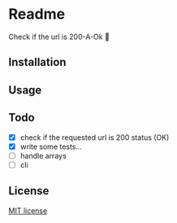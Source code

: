 # Readme
Check if the url is 200-A-Ok 🎈

## Installation

## Usage

## Todo
* [x] check if the requested url is 200 status (OK)
* [x] write some tests...
* [ ] handle arrays
* [ ] cli

## License
[MIT license](http://opensource.org/licenses/MIT)
